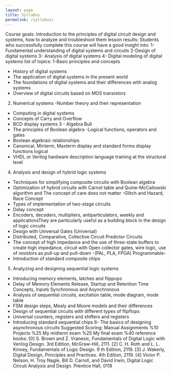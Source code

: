 ```yaml
---
layout: page
title: Syllabus
permalink: /syllabus/
---
```

Course goals:
 Introduction to the principles of digital circuit design and systems, how to analyze and troubleshoot them
 lesson results:
 Students who successfully complete this course will have a good insight into:
1- Fundamental understanding of digital systems and circuits
2-Design of digital systems
3- Analysis of digital systems
4- Digital modeling of digital systems
            list of topics:
1-Basic principles and concepts
- History of digital systems
- The application of digital systems in the present world
- The foundations of digital systems and their differences with analog systems
- Overview of digital circuits based on MOS transistors
2. Numerical systems
-Number theory and their representation
- Computing in digital systems
- Concepts of Carry and Overflow
- BCD display systems
3 - Algebra Bull
- The principles of Boolean algebra
-Logical functions, operators and gates
- Boolean algebraic relationships
- Canonical, Minterm, Maxterm display and standard forms display functions logical
- VHDL or Verilog hardware description language training at the structural level
4. Analysis and design of hybrid logic systems
- Techniques for simplifying composite circuits with Boolean algebra
- Optimization of hybrid circuits with Carnot table and Quine-McCallowski algorithm and The concept of care    does not matter 
-Glitch and Hazard, Race Concept
- Types of implementation of two-stage circuits
- Delay concept
- Encoders, decoders, multipliers, antiparticulators, weekly and applicationsThey are particularly useful as a building block in the design of logic circuits
- Design with Universal Gates (Universal)
- Distributed, Comparative, Collective Circuit Predictor Circuits
- The concept of high impedance and the use of three-state buffers to create high impedance, circuit with
  Open collector gates, wire logic, use of resistors as pull-up and pull-down
-(PAL, PLA, FPGA) Programmable-
- Introduction of standard composite chips
5. Analyzing and designing sequential logic systems
- Introducing memory elements, latches and flippops
- Delay of Memory Elements Release, Startup and Retention Time Concepts, Inputs
Synchronous and Asynchronous
- Analysis of sequential circuits, excitation table, mode diagram, mode table
- FSM design steps, Mealy and Moore models and their differences
- Design of sequential circuits with different types of flipflops
- Universal counters, registers and shifters and registers
- Introducing standard sequential chips
6- The basics of designing asynchronous circuits
Suggested Scoring:
Manual Assignments %10
Projects %25
My midterm exam %25
My final exam %40
reference books:
[0] S. Brown and Z. Vranesic, Fundamentals of Digital Logic with Verilog Design. 3rd
Edition, McGraw-Hill, 2111.
[2] C. H. Roth and L. L. Kinney, Fundamentals of Logic Design. 9
th Edition, 2119.
[3] J. Wakerly, Digital Design, Principles and Practices. 4th Edition, 2119.
[4] Victor P. Nelson, H. Troy Nagle, Bill D. Carroll, and David Irwin, Digital Logic
Circuit Analysis and Design. Prentice Hall, 0119